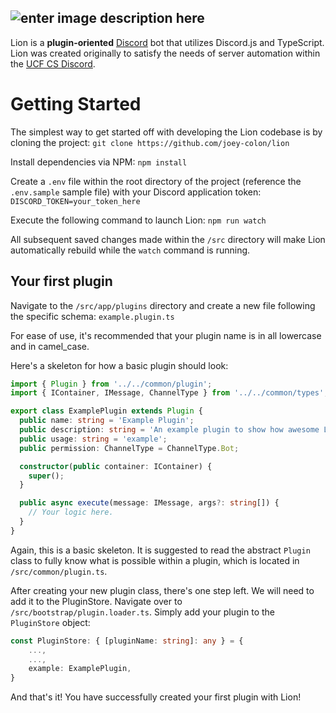 ## ![enter image description here](https://i.imgur.com/AX8My57.png)

Lion is a **plugin-oriented** [Discord](https://discordapp.com/) bot that utilizes Discord.js and TypeScript. Lion was created originally to satisfy the needs of server automation within the [UCF CS Discord](https://discord.gg/ecaMCFZ).

# Getting Started

The simplest way to get started off with developing the Lion codebase is by cloning the project:
`git clone https://github.com/joey-colon/lion`

Install dependencies via NPM:
`npm install`

Create a `.env` file within the root directory of the project (reference the `.env.sample` sample file) with your Discord application token:
`DISCORD_TOKEN=your_token_here`

Execute the following command to launch Lion:
`npm run watch`

All subsequent saved changes made within the `/src` directory will make Lion automatically rebuild while the `watch` command is running.

## Your first plugin

Navigate to the `/src/app/plugins` directory and create a new file following the specific schema:
`example.plugin.ts`

For ease of use, it's recommended that your plugin name is in all lowercase and in camel_case.

Here's a skeleton for how a basic plugin should look:

```typescript
import { Plugin } from '../../common/plugin';
import { IContainer, IMessage, ChannelType } from '../../common/types';

export class ExamplePlugin extends Plugin {
  public name: string = 'Example Plugin';
  public description: string = 'An example plugin to show how awesome Lion is!';
  public usage: string = 'example';
  public permission: ChannelType = ChannelType.Bot;

  constructor(public container: IContainer) {
    super();
  }

  public async execute(message: IMessage, args?: string[]) {
    // Your logic here.
  }
}
```

Again, this is a basic skeleton. It is suggested to read the abstract `Plugin` class to fully know what is possible within a plugin, which is located in `/src/common/plugin.ts`.

After creating your new plugin class, there's one step left. We will need to add it to the PluginStore. Navigate over to `/src/bootstrap/plugin.loader.ts`. Simply add your plugin to the `PluginStore` object:

```typescript
const PluginStore: { [pluginName: string]: any } = {
	...,
	...,
	example: ExamplePlugin,
}
```

And that's it! You have successfully created your first plugin with Lion!

